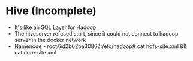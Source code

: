 # Hive (Incomplete)
* It's like an SQL Layer for Hadoop
* The hiveserver refused start, since it could not connect to hadoop server in the docker network
* Namenode - root@d2b62ba30862:/etc/hadoop# cat hdfs-site.xml && cat core-site.xml

